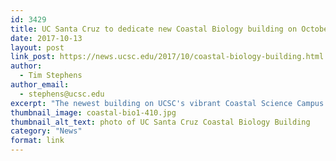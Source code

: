 ```yaml
---
id: 3429
title: UC Santa Cruz to dedicate new Coastal Biology building on October 21
date: 2017-10-13
layout: post
link_post: https://news.ucsc.edu/2017/10/coastal-biology-building.html
author:
  - Tim Stephens
author_email:
  - stephens@ucsc.edu
excerpt: "The newest building on UCSC's vibrant Coastal Science Campus is now home to the Department of Ecology and Evolutionary Biology"
thumbnail_image: coastal-bio1-410.jpg
thumbnail_alt_text: photo of UC Santa Cruz Coastal Biology Building
category: "News"
format: link
---
```


